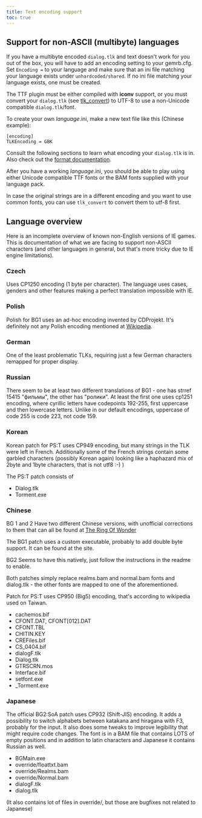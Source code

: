 ```yaml
---
title: Text encoding support
toc: true
---
```


## Support for non-ASCII (multibyte) languages

If you have a multibyte encoded `dialog.tlk` and text doesn't work for you
out of the box, you will have to add an
encoding setting to your gemrb.cfg. Set `Encoding =` to your language and
make sure that an ini file matching your language exists under
`unhardcoded/shared`. If no ini file matching your language exists, one
must be created.

The TTF plugin *must* be either compiled with **iconv** support, or you
must convert your `dialog.tlk` (see [tlk_convert](https://github.com/gemrb/gemrb/tree/master/tools/tlk_convert))
to UTF-8 to use a non-Unicode compatible `dialog.tlk`/font.

To create your own *language*.ini, make a new text file like this
(Chinese example):

    [encoding]
    TLKEncoding = GBK

Consult the following sections to learn what encoding your `dialog.tlk`
is in. Also check out the 
[format documentation](https://github.com/gemrb/gemrb/blob/master/gemrb/docs/en/default_ini.txt).

After you have a working *language*.ini, you should be able to play
using either Unicode compatible TTF fonts or the BAM fonts supplied with
your language pack.

In case the original strings are in a different encoding and you want to
use common fonts, you can use `tlk_convert` to convert them to
utf-8 first.

## Language overview

Here is an incomplete overview of known non-English versions of IE games.
This is documentation of what we are facing to support non-ASCII characters
(and other languages in general, but that's more tricky due to IE engine
limitations).

### Czech

Uses CP1250 encoding (1 byte per character). The language uses cases,
genders and other features making a perfect translation impossible with
IE.

### Polish

Polish for BG1 uses an ad-hoc encoding invented by CDProjekt. It's
definitely not any Polish encoding mentioned at
[Wikipedia](http://en.wikipedia.org/wiki/Polish_code_pages).

### German

One of the least problematic TLKs, requiring just a few German characters
remapped for proper display.

### Russian

There seem to be at least two different translations of BG1 - one has
strref 15415 "фильмы", the other has "ролики". At least the first one
uses cp1251 encoding, where cyrillic letters have codepoints 192-255,
first uppercase and then lowercase letters. Unlike in our default
encodings, uppercase of code 255 is code 223, not code 159.

### Korean

Korean patch for PS:T uses CP949 encoding, but many strings in the TLK
were left in French. Additionally some of the French strings contain
some garbled characters (possibly Korean again) looking like a haphazard
mix of 2byte and 1byte characters, that is not utf8 :-) )

The PS:T patch consists of

  - Dialog.tlk
  - Torment.exe

### Chinese

BG 1 and 2 Have two different Chinese versions, with unofficial
corrections to them that can all be found at [The Ring Of
Wonder](http://trow.cc)

The BG1 patch uses a custom executable, probably to add double byte
support. It can be found at the site.

BG2 Seems to have this natively, just follow the instructions in the
readme to enable.

Both patches simply replace realms.bam and normal.bam fonts and
dialog.tlk - the other fonts are mapped to one of the aforementioned.

Patch for PS:T uses CP950 (Big5) encoding, that's according to wikipedia
used on Taiwan.

  - cachemos.bif
  - CFONT.DAT, CFONT\[012\].DAT
  - CFONT.TBL
  - CHITIN.KEY
  - CREFiles.bif
  - CS\_0404.bif
  - dialogF.tlk
  - Dialog.tlk
  - GTRSCRN.mos
  - Interface.bif
  - setfont.exe
  - \_Torment.exe

### Japanese

The official BG2:SoA patch uses CP932 (Shift-JIS) encoding. It adds a
possibility to switch alphabets between katakana and hiragana with F3,
probably for the input. It also does some tweaks to improve legibility
that might require code changes. The font is in a BAM file that contains
LOTS of empty positions and in addition to latin characters and Japanese
it contains Russian as well.

  - BGMain.exe
  - override/floattxt.bam
  - override/Realms.bam
  - override/Normal.bam
  - dialogF.tlk
  - dialog.tlk

(It also contains lot of files in override/, but those are bugfixes not
related to Japanese)

